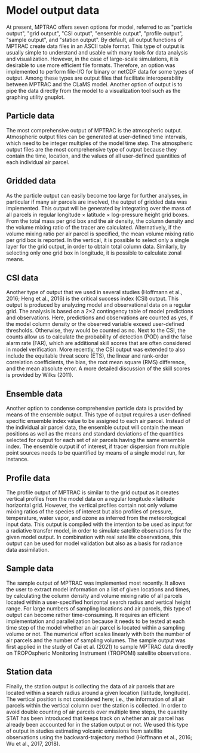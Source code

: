 # Model output data

At present, MPTRAC offers seven options for model, referred to as "particle output", "grid output", "CSI output", "ensemble output", "profile output", "sample output", and "station output". By default, all output functions of MPTRAC create data files in an ASCII table format. This type of output is usually simple to understand and usable with many tools for data analysis and visualization. However, in the case of large-scale simulations, it is desirable to use more efficient file formats. Therefore, an option was implemented to perform file-I/O for binary or netCDF data for some types of output. Among these types are output files that facilitate interoperability between MPTRAC and the CLaMS model. Another option of output is to pipe the data directly from the model to a visualization tool such as the graphing utility gnuplot. 

## Particle data

The most comprehensive output of MPTRAC is the atmospheric output. Atmospheric output files can be generated at user-defined time intervals, which need to be integer multiples of the model time step. The atmospheric output files are the most comprehensive type of output because they contain the time, location, and the values of all user-defined quantities of each individual air parcel.

## Gridded data

As the particle output can easily become too large for further analyses, in particular if many air parcels are involved, the output of gridded data was implemented. This output will be generated by integrating over the mass of all parcels in regular longitude × latitude × log-pressure height grid boxes. From the total mass per grid box and the air density, the column density and the volume mixing ratio of the tracer are calculated. Alternatively, if the volume mixing ratio per air parcel is specified, the mean volume mixing ratio per grid box is reported. In the vertical, it is possible to select only a single layer for the grid output, in order to obtain total column data. Similarly, by selecting only one grid box in longitude, it is possible to calculate zonal means.

## CSI data

Another type of output that we used in several studies (Hoffmann et al., 2016; Heng et al., 2016) is the critical success index (CSI) output. This output is produced by analyzing model and observational data on a regular grid. The analysis is based on a 2×2 contingency table of model predictions and observations. Here, predictions and observations are counted as yes, if the model column density or the observed variable exceed user-defined thresholds. Otherwise, they would be counted as no. Next to the CSI, the counts allow us to calculate the probability of detection (POD) and the false alarm rate (FAR), which are additional skill scores that are often considered in model verification. More recently, the CSI output was extended to also include the equitable threat score (ETS), the linear and rank-order correlation coefficients, the bias, the root mean square (RMS) difference, and the mean absolute error. A more detailed discussion of the skill scores is provided by Wilks (2011).

## Ensemble data

Another option to condense comprehensive particle data is provided by means of the ensemble output. This type of output requires a user-defined specific ensemble index value to be assigned to each air parcel. Instead of the individual air parcel data, the ensemble output will contain the mean positions as well as the means and standard deviations of the quantities selected for output for each set of air parcels having the same ensemble index. The ensemble output if of interest, if tracer dispersion from multiple point sources needs to be quantified by means of a single model run, for instance.

## Profile data

The profile output of MPTRAC is similar to the grid output as it creates vertical profiles from the model data on a regular longitude × latitude horizontal grid. However, the vertical profiles contain not only volume mixing ratios of the species of interest but also profiles of pressure, temperature, water vapor, and ozone as inferred from the meteorological input data. This output is compiled with the intention to be used as input for a radiative transfer model, in order to simulate satellite observations for the given model output. In combination with real satellite observations, this output can be used for model validation but also as a basis for radiance data assimilation.

## Sample data

The sample output of MPTRAC was implemented most recently. It allows the user to extract model information on a list of given locations and times, by calculating the column density and volume mixing ratio of all parcels located within a user-specified horizontal search radius and vertical height range. For large numbers of sampling locations and air parcels, this type of output can become rather time-consuming. It requires an efficient implementation and parallelization because it needs to be tested at each time step of the model whether an air parcel is located within a sampling volume or not. The numerical effort scales linearly with both the number of air parcels and the number of sampling volumes. The sample output was first applied in the study of Cai et al. (2021) to sample MPTRAC data directly on TROPOspheric Monitoring Instrument (TROPOMI) satellite observations.

## Station data

Finally, the station output is collecting the data of air parcels that are located within a search radius around a given location (latitude, longitude). The vertical position is not considered here; i.e., the information of all air parcels within the vertical column over the station is collected. In order to avoid double counting of air parcels over multiple time steps, the quantity STAT has been introduced that keeps track on whether an air parcel has already been accounted for in the station output or not. We used this type of output in studies estimating volcanic emissions from satellite observations using the backward-trajectory method (Hoffmann et al., 2016; Wu et al., 2017, 2018).
